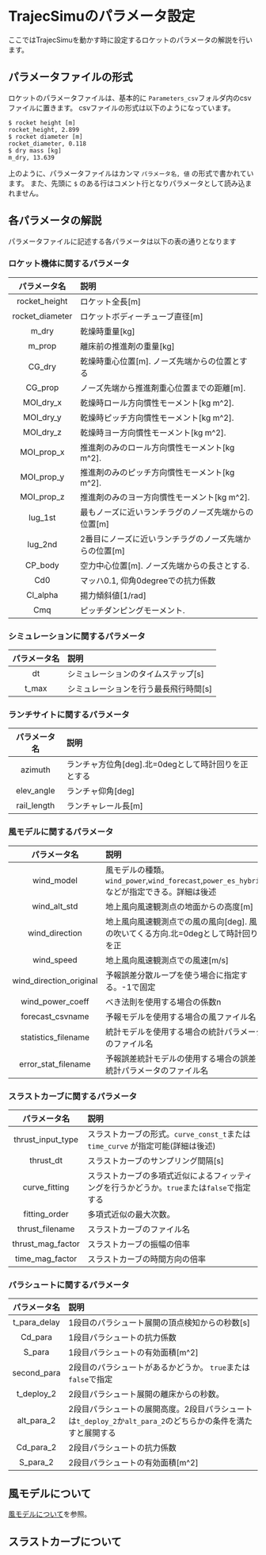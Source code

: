 # TrajecSimuのパラメータ設定

ここではTrajecSimuを動かす時に設定するロケットのパラメータの解説を行います。

## パラメータファイルの形式

ロケットのパラメータファイルは、基本的に `Parameters_csv`フォルダ内のcsvファイルに置きます。
csvファイルの形式は以下のようになっています。

```parameters.csv
$ rocket height [m]
rocket_height, 2.899
$ rocket diameter [m]
rocket_diameter, 0.118
$ dry mass [kg]
m_dry, 13.639
```

上のように、パラメータファイルはカンマ `パラメータ名, 値` の形式で書かれています。
また、先頭に `$` のある行はコメント行となりパラメータとして読み込まれません。

## 各パラメータの解説

パラメータファイルに記述する各パラメータは以下の表の通りとなります

### ロケット機体に関するパラメータ

|パラメータ名|説明|
|:-:|:-|
|rocket_height|ロケット全長[m]|
|rocket_diameter|ロケットボディーチューブ直径[m]|
|m_dry|乾燥時重量[kg]|
|m_prop|離床前の推進剤の重量[kg]|
|CG_dry|乾燥時重心位置[m]. ノーズ先端からの位置とする|
|CG_prop|ノーズ先端から推進剤重心位置までの距離[m].|
|MOI_dry_x|乾燥時ロール方向慣性モーメント[kg m^2]. |
|MOI_dry_y|乾燥時ピッチ方向慣性モーメント[kg m^2]. |
|MOI_dry_z|乾燥時ヨー方向慣性モーメント[kg m^2]. |
|MOI_prop_x|推進剤のみのロール方向慣性モーメント[kg m^2].|
|MOI_prop_y|推進剤のみのピッチ方向慣性モーメント[kg m^2].|
|MOI_prop_z|推進剤のみのヨー方向慣性モーメント[kg m^2].|
|lug_1st|最もノーズに近いランチラグのノーズ先端からの位置[m]|
|lug_2nd|2番目にノーズに近いランチラグのノーズ先端からの位置[m]|
|CP_body|空力中心位置[m]. ノーズ先端からの長さとする.|
|Cd0|マッハ0.1, 仰角0degreeでの抗力係数|
|Cl_alpha|揚力傾斜値[1/rad]|
|Cmq|ピッチダンピングモーメント.|

### シミュレーションに関するパラメータ

|パラメータ名|説明|
|:-:|:-|
|dt|シミュレーションのタイムステップ[s]|
|t_max|シミュレーションを行う最長飛行時間[s]|

### ランチサイトに関するパラメータ

|パラメータ名|説明|
|:-:|:-|
|azimuth|ランチャ方位角[deg].北=0degとして時計回りを正とする|
|elev_angle|ランチャ仰角[deg]|
|rail_length|ランチャレール長[m]|

### 風モデルに関するパラメータ

|パラメータ名|説明|
|:-:|:-|
|wind_model|風モデルの種類。`wind_power`,`wind_forecast`,`power_es_hybrid`などが指定できる。詳細は後述|
|wind_alt_std|地上風向風速観測点の地面からの高度[m]|
|wind_direction|地上風向風速観測点での風の風向[deg]. 風の吹いてくる方向.北=0degとして時計回りを正|
|wind_speed|地上風向風速観測点での風速[m/s]|
|wind_direction_original|予報誤差分散ループを使う場合に指定する。-1で固定|
|wind_power_coeff|べき法則を使用する場合の係数n|
|forecast_csvname|予報モデルを使用する場合の風ファイル名|
|statistics_filename|統計モデルを使用する場合の統計パラメータのファイル名|
|error_stat_filename|予報誤差統計モデルの使用する場合の誤差統計パラメータのファイル名|

### スラストカーブに関するパラメータ

|パラメータ名|説明|
|:-:|:-|
|thrust_input_type|スラストカーブの形式。`curve_const_t`または `time_curve` が指定可能(詳細は後述)|
|thrust_dt|スラストカーブのサンプリング間隔[s]|
|curve_fitting|スラストカーブの多項式近似によるフィッティングを行うかどうか。`true`または`false`で指定する|
|fitting_order|多項式近似の最大次数。|
|thrust_filename|スラストカーブのファイル名|
|thrust_mag_factor|スラストカーブの振幅の倍率|
|time_mag_factor|スラストカーブの時間方向の倍率|

### パラシュートに関するパラメータ

|パラメータ名|説明|
|:-:|:-|
|t_para_delay|1段目のパラシュート展開の頂点検知からの秒数[s]|
|Cd_para|1段目パラシュートの抗力係数|
|S_para|1段目パラシュートの有効面積[m^2]|
|second_para|2段目のパラシュートがあるかどうか。 `true`または`false`で指定|
|t_deploy_2|2段目パラシュート展開の離床からの秒数。|
|alt_para_2|2段目パラシュートの展開高度。2段目パラシュートは`t_deploy_2`か`alt_para_2`のどちらかの条件を満たすと展開する|
|Cd_para_2|2段目パラシュートの抗力係数|
|S_para_2|2段目パラシュートの有効面積[m^2]|

## 風モデルについて

[風モデルについて](wind_model.md)を参照。

## スラストカーブについて